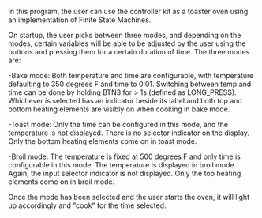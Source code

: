 In this program, the user can use the controller kit as a toaster oven using an implementation of Finite State Machines.

On startup, the user picks between three modes, and depending on the modes, certain variables will be able to be adjusted by the user using the buttons and pressing them for a certain duration of time. The three modes are:

  -Bake mode: Both temperature and time are configurable, with temperature  defaulting to 350 degrees F and time to 0:01. Switching between temp and 
    time  can  be  done  by  holding  BTN3  for  >  1s  (defined  as  LONG_PRESS). Whichever  is  selected  has  an  indicator  beside  its  label  and         both  top  and  bottom heating elements are visibly on when cooking in bake mode.
    
  -Toast mode: Only the time can be configured in this mode, and the temperature  is  not  displayed.  There  is  no  selector  indicator  on  the display. 
    Only the bottom heating elements come on in toast mode. 
    
  -Broil mode: The  temperature  is  fixed  at  500  degrees  F  and  only  time  is configurable in this mode. The temperature is displayed in broil mode.     Again, the input selector indicator is not displayed. Only the top heating elements come on in broil mode.  
  
  Once the mode has been selected and the user starts the oven, it will light up accordingly and "cook" for the time selected.


